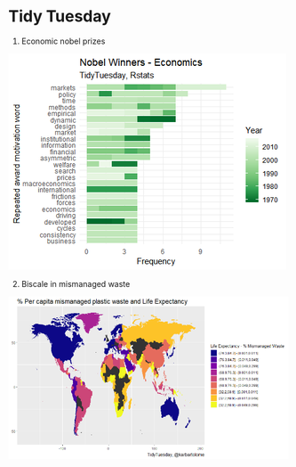 # Tidy Tuesday

1. Economic nobel prizes 

<img src="https://github.com/karbartolome/tidytuesday/blob/master/visualizaciones/tidy_tuesday_nobels.png"></img>

2. Biscale in mismanaged waste

<img src="https://github.com/karbartolome/tidytuesday/blob/master/visualizaciones/tidy_tuesday_biscale.png"></img>
